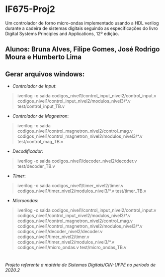 # IF675-Proj2
Um controlador de forno micro-ondas implementado usando a HDL verilog durante a cadeira de sistemas digitais seguindo as especificações do livro Digital Systems Principles and Applications, 12º edição.

## Alunos: Bruna Alves, Filipe Gomes, José Rodrigo Moura e Humberto Lima

## **Gerar arquivos windows**:
- *Controlador de Input*:
> iverilog -o saida codigos_nivel1/control_input_nivel2/control_input.v codigos_nivel1/control_input_nivel2/modulos_nivel3/*.v test/control_input_TB.v

- *Controlador de Magnetron*:
> iverilog -o saida codigos_nivel1/control_magnetron_nivel2/control_mag.v codigos_nivel1/control_magnetron_nivel2/modulos_nivel3/*.v test/control_mag_TB.v

- *Decodificador*:
> iverilog -o saida codigos_nivel1/decoder_nivel2/decoder.v test/decoder_TB.v

- *Timer*:
> iverilog -o saida codigos_nivel1/timer_nivel2/timer.v codigos_nivel1/timer_nivel2/modulos_nivel3/*.v test/timer_TB.v

- *Microondas*:
> iverilog -o saida codigos_nivel1/control_input_nivel2/control_input.v codigos_nivel1/control_input_nivel2/modulos_nivel3/\*.v codigos_nivel1/control_magnetron_nivel2/control_mag.v codigos_nivel1/control_magnetron_nivel2/modulos_nivel3/\*.v codigos_nivel1/decoder_nivel2/decoder.v codigos_nivel1/timer_nivel2/timer.v codigos_nivel1/timer_nivel2/modulos_nivel3/\*.v codigos_nivel1/micro_ondas.v test/micro_ondas_TB.v

#
###### *Projeto referente a matéria de Sistemas Digitais/CIN-UFPE no periodo de 2020.2*
